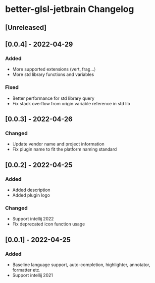 <!-- Keep a Changelog guide -> https://keepachangelog.com -->

# better-glsl-jetbrain Changelog

## [Unreleased]

## [0.0.4] - 2022-04-29
### Added
- More supported extensions (vert, frag...)
- More std library functions and variables
### Fixed
- Better performance for std library query
- Fix stack overflow from origin variable reference in std lib

## [0.0.3] - 2022-04-26
### Changed
- Update vendor name and project information
- Fix plugin name to fit the platform naming standard

## [0.0.2] - 2022-04-25
### Added
- Added description
- Added plugin logo
### Changed
- Support intellij 2022
- Fix deprecated icon function usage

## [0.0.1] - 2022-04-25
### Added
- Baseline language support, auto-completion, highlighter, annotator, formatter etc.
- Support intellij 2021
